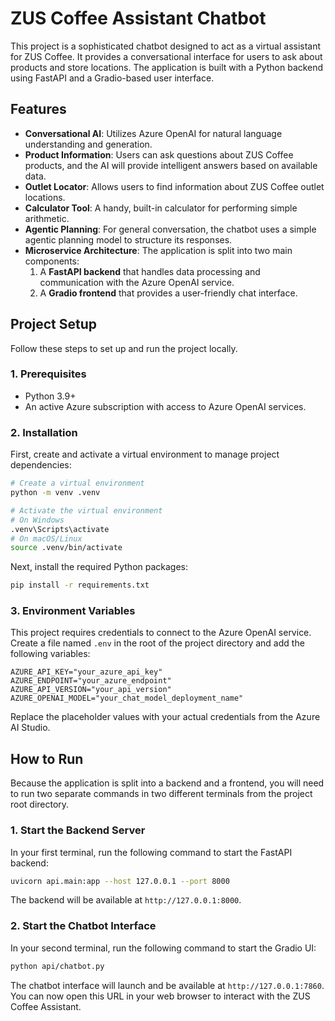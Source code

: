 # ZUS Coffee Assistant Chatbot

This project is a sophisticated chatbot designed to act as a virtual assistant for ZUS Coffee. It provides a conversational interface for users to ask about products and store locations. The application is built with a Python backend using FastAPI and a Gradio-based user interface.

## Features

- **Conversational AI**: Utilizes Azure OpenAI for natural language understanding and generation.
- **Product Information**: Users can ask questions about ZUS Coffee products, and the AI will provide intelligent answers based on available data.
- **Outlet Locator**: Allows users to find information about ZUS Coffee outlet locations.
- **Calculator Tool**: A handy, built-in calculator for performing simple arithmetic.
- **Agentic Planning**: For general conversation, the chatbot uses a simple agentic planning model to structure its responses.
- **Microservice Architecture**: The application is split into two main components:
  1.  A **FastAPI backend** that handles data processing and communication with the Azure OpenAI service.
  2.  A **Gradio frontend** that provides a user-friendly chat interface.

## Project Setup

Follow these steps to set up and run the project locally.

### 1. Prerequisites

- Python 3.9+
- An active Azure subscription with access to Azure OpenAI services.

### 2. Installation

First, create and activate a virtual environment to manage project dependencies:

```bash
# Create a virtual environment
python -m venv .venv

# Activate the virtual environment
# On Windows
.venv\Scripts\activate
# On macOS/Linux
source .venv/bin/activate
```

Next, install the required Python packages:

```bash
pip install -r requirements.txt
```

### 3. Environment Variables

This project requires credentials to connect to the Azure OpenAI service. Create a file named `.env` in the root of the project directory and add the following variables:

```
AZURE_API_KEY="your_azure_api_key"
AZURE_ENDPOINT="your_azure_endpoint"
AZURE_API_VERSION="your_api_version"
AZURE_OPENAI_MODEL="your_chat_model_deployment_name"
```

Replace the placeholder values with your actual credentials from the Azure AI Studio.

## How to Run

Because the application is split into a backend and a frontend, you will need to run two separate commands in two different terminals from the project root directory.

### 1. Start the Backend Server

In your first terminal, run the following command to start the FastAPI backend:

```bash
uvicorn api.main:app --host 127.0.0.1 --port 8000
```

The backend will be available at `http://127.0.0.1:8000`.

### 2. Start the Chatbot Interface

In your second terminal, run the following command to start the Gradio UI:

```bash
python api/chatbot.py
```

The chatbot interface will launch and be available at `http://127.0.0.1:7860`. You can now open this URL in your web browser to interact with the ZUS Coffee Assistant. 